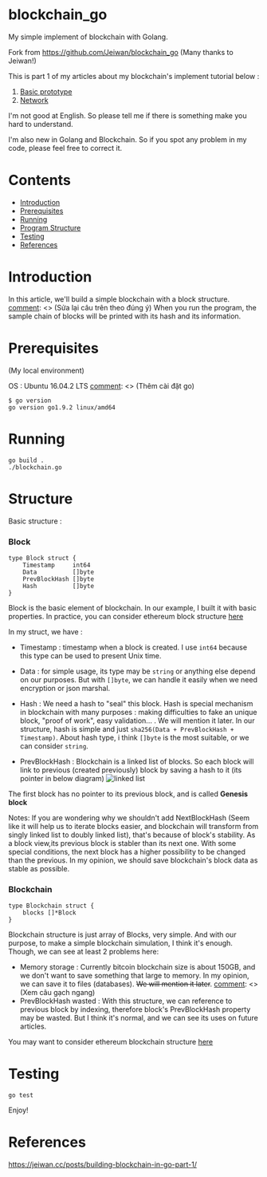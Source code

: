 # blockchain_go
My simple implement of blockchain with Golang.

Fork from https://github.com/Jeiwan/blockchain_go
(Many thanks to Jeiwan!)

This is part 1 of my articles about my blockchain's implement tutorial below :

1. [Basic prototype](https://github.com/mytv1/blockchain_go/tree/part_1)
2. [Network](https://github.com/mytv1/blockchain_go/tree/part_2)

I'm not good at English. So please tell me if there is something make you hard to understand.

I'm also new in Golang and Blockchain. So if you spot any problem in my code, please feel free to correct it.

# Contents
- [Introduction](#introduction)
- [Prerequisites](#prerequisites)
- [Running](#running)
- [Program Structure](#structure)
- [Testing](#testing)
- [References](#references)

# Introduction
In this article, we'll build a simple blockchain with a block structure.
[comment]: <> (Sửa lại câu trên theo đúng ý)
When you run the program, the sample chain of blocks will be printed with its hash and its information.

# Prerequisites
(My local environment)

OS : Ubuntu 16.04.2 LTS
[comment]: <> (Thêm cài đặt go)

```
$ go version
go version go1.9.2 linux/amd64
```
# Running
```
go build .
./blockchain.go
```

# Structure
Basic structure :

### Block
[comment]: <> (Xem xét lại thay đổi thứ tự cho phù hợp :v)
```
type Block struct {
	Timestamp     int64
	Data          []byte
	PrevBlockHash []byte
	Hash          []byte	
}
```

Block is the basic element of blockchain. In our example, I built it with basic properties.
In practice, you can consider ethereum block structure [here](https://github.com/ethereum/go-ethereum/blob/master/core/types/block.go#L139)

In my struct, we have :
- Timestamp : timestamp when a block is created. I use `int64` because this type can be used to present Unix time.

- Data : for simple usage, its type may be `string` or anything else depend on our purposes. But with `[]byte`, we can handle it easily when we need encryption or json marshal.

- Hash : We need a hash to "seal" this block. Hash is special mechanism in blockchain with many purposes : making difficulties to fake an unique block, "proof of work", easy validation... . We will mention it later. In our structure, hash is simple and just `sha256(Data + PrevBlockHash + Timestamp)`. About hash type,  i think `[]byte` is the most suitable, or we can consider `string`.

- PrevBlockHash : Blockchain is a linked list of blocks. So each block will link to previous (created previously) block by saving a hash to it (its pointer in below diagram)
![linked list](https://s3-eu-west-2.amazonaws.com/dotjsonimages/2017/06/ll-4.png)

The first block has no pointer to its previous block, and is called **Genesis block**

Notes: If you are wondering why we shouldn't add NextBlockHash (Seem like it will help us to iterate blocks easier, and blockchain will transform from singly linked list to doubly linked list), that's because of block's stability. As a block view,its previous block is stabler than its next one. With some special conditions, the next block has a higher possibility to be changed than the previous. In my opinion, we should save blockchain's block data as stable as possible.

### Blockchain
```
type Blockchain struct {
	blocks []*Block
}
```

Blockchain structure is just array of Blocks, very simple. And with our purpose, to make a simple blockchain simulation, I think it's enough. Though, we can see at least 2 problems here:
+ Memory storage : Currently bitcoin blockchain size is about 150GB, and we don't want to save something that large to memory. In my opinion, we can save it to files (databases). ~~We will mention it later~~. 
[comment]: <> (Xem câu gạch ngang)
+ PrevBlockHash wasted : With this structure, we can reference to previous block by indexing, therefore block's PrevBlockHash property may be wasted. But I think it's normal, and we can see its uses on future articles.

You may want to consider ethereum blockchain structure [here](https://github.com/ethereum/go-ethereum/blob/master/core/blockchain.go)

# Testing
```
go test
```

Enjoy!

# References
https://jeiwan.cc/posts/building-blockchain-in-go-part-1/


